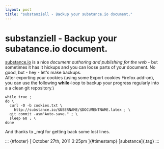 ```yaml
---
layout: post
title: "substanziell - Backup your subatance.io document."
---
```



substanziell - Backup your subatance.io document.
=================================================

[substance.io](http://www.substance.io/) is a nice *document authoring
and publishing for the web* - but sometimes it has it hickups and you
can loose parts of your document. No good, but - hey - let's make
backups.\
After exporting your cookies (using some Export cookies Firefox add-on),
you can use the following **while**-loop to backup your progress
regularly into a a clean git repository.\

    while true ; 
    do \
      curl -O -b cookies.txt \
        http://substance.io/$USERNAME/$DOCUMENTNAME.latex ; \
      git commit -asm"Auto-save." ; \
      sleep 60 ; \
    done

And thanks to \_mql for getting back some lost lines.

::: {#footer}
[ October 27th, 2011 3:25pm ]{#timestamp} [substance]{.tag}
:::
